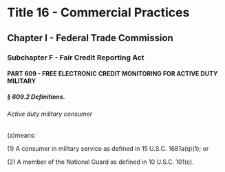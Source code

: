 
# Title 16 - Commercial Practices
## Chapter I - Federal Trade Commission
### Subchapter F - Fair Credit Reporting Act
#### PART 609 - FREE ELECTRONIC CREDIT MONITORING FOR ACTIVE DUTY MILITARY
##### § 609.2 Definitions.
###### Active duty military consumer

(a)means:

(1) A consumer in military service as defined in 15 U.S.C. 1681a(q)(1); or

(2) A member of the National Guard as defined in 10 U.S.C. 101(c).
